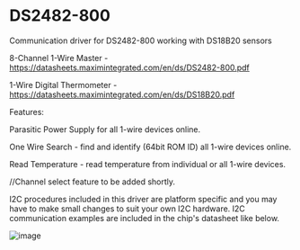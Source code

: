 # DS2482-800
 Communication driver for DS2482-800 working with DS18B20 sensors
 
 8-Channel 1-Wire Master - https://datasheets.maximintegrated.com/en/ds/DS2482-800.pdf
 
 1-Wire Digital Thermometer - https://datasheets.maximintegrated.com/en/ds/DS18B20.pdf

Features:

 Parasitic Power Supply for all 1-wire devices online. 
 
 One Wire Search - find and identify (64bit ROM ID) all 1-wire devices online.
 
 Read Temperature - read temperature from individual or all 1-wire devices.
 
//Channel select feature to be added shortly.


I2C procedures included in this driver are platform specific and you may have to make small changes to suit your own I2C hardware.
I2C communication examples are included in the chip's datasheet like below.

![image](https://user-images.githubusercontent.com/50047346/179456609-69d216ea-8ec7-4bd6-82d5-a512dbf72908.png)
